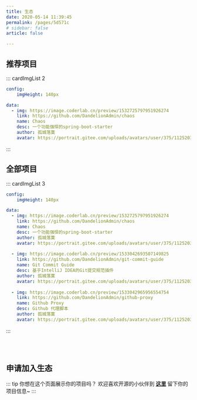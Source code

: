 ```yaml
---
title: 生态
date: 2020-05-14 11:39:45
permalink: /pages/5d571c
# sidebar: false
article: false

---
```


## 推荐项目
::: cardImgList 2
```yaml
config:
    imgHeight: 140px

data:
  - img: https://image.coderlab.cn/preview/1532725797951926274
    link: https://github.com/DandelionAdmin/chaos
    name: Chaos
    desc: 一个功能强悍的spring-boot-starter
    author: 孤城落寞
    avatar: https://portrait.gitee.com/uploads/avatars/user/375/1125203_gclm_1636366429.png
 ```
:::

## 全部项目
::: cardImgList 3

```yaml
config:
    imgHeight: 140px

data:
  - img: https://image.coderlab.cn/preview/1532725797951926274
    link: https://github.com/DandelionAdmin/chaos
    name: Chaos
    desc: 一个功能强悍的spring-boot-starter
    author: 孤城落寞
    avatar: https://portrait.gitee.com/uploads/avatars/user/375/1125203_gclm_1636366429.png
    
  - img: https://image.coderlab.cn/preview/1533042693507149825
    link: https://github.com/DandelionAdmin/git-commit-guide
    name: Git Commit Guide
    desc: 基于IntelliJ IDEA的Git提交规范插件
    author: 孤城落寞
    avatar: https://portrait.gitee.com/uploads/avatars/user/375/1125203_gclm_1636366429.png
    
  - img: https://image.coderlab.cn/preview/1533042965956554754
    link: https://github.com/DandelionAdmin/github-proxy
    name: Github Proxy
    desc: Github 代理脚本
    author: 孤城落寞
    avatar: https://portrait.gitee.com/uploads/avatars/user/375/1125203_gclm_1636366429.png

 ```
:::

</br></br>

## 申请加入生态

::: tip 你想在这个页面展示你的项目吗？
欢迎喜欢开源的小伙伴到 [**这里**](https://github.com/DandelionAdmin/dandelion-admin-site/issues/new?assignees=&labels=&template=join_case.md) 留下你的项目信息~
:::
